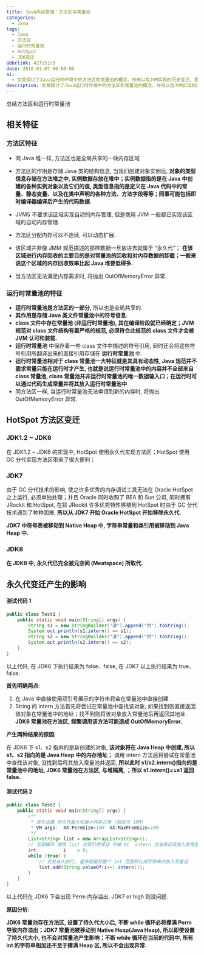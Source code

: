 ```yaml
---
title: Java内存管理：方法区与常量池
categories:
  - Java
tags:
  - Java
  - 方法区
  - 运行时常量池
  - HotSpot
  - JDK变迁
abbrlink: 42f151c0
date: 2016-01-07 00:00:00
ai:
  - 文章探讨了Java运行时环境中的方法区和常量池的概念、作用以及JVM实现的历史变迁。重点分析了方法区中的静态数据和类信息存储机制，同时讨论了运行时常量池在类文件与内存之间的动态交互。文章还详细描述了HotSpot虚拟机对方法区的改进过程，从JDK1.2到JDK7逐渐移除永久代，以及至JDK8时完全采用元空间替代永久代的情况。最后通过示例代码展示了不同版本JVM在处理字符串常量池操作时的行为差异，特别是关于全局符号引用和动态常量生成对内存管理的影响。
description: 文章探讨了Java运行时环境中的方法区和常量池的概念、作用以及JVM实现的历史变迁。重点分析了方法区中的静态数据和类信息存储机制，同时讨论了运行时常量池在类文件与内存之间的动态交互。文章还详细描述了HotSpot虚拟机对方法区的改进过程，从JDK1.2到JDK7逐渐移除永久代，以及至JDK8时完全采用元空间替代永久代的情况。最后通过示例代码展示了不同版本JVM在处理字符串常量池操作时的行为差异，特别是关于全局符号引用和动态常量生成对内存管理的影响。
---
```


总结方法区和运行时常量池

## 相关特征

### 方法区特征

- 同 Java 堆一样, 方法区也是全局共享的一块内存区域
- 方法区的作用是存储 Java 类的结构信息, 当我们创建对象实例后, **对象的类型信息存储在方法堆之中, 实例数据存放在堆中；实例数据指的是在 Java
  中创建的各种实例对象以及它们的值, 类型信息指的是定义在 Java
  代码中的常量、静态变量、以及在类中声明的各种方法、方法字段等等；同事可能包括即时编译器编译后产生的代码数据.**

- JVMS 不要求该区域实现自动的内存管理, 但是商用 JVM 一般都已实现该区域的自动内存管理.
- 方法区分配内存可以不连续, 可以动态扩展.
- 该区域并非像 JMM 规范描述的那样数据一旦放进去就属于 “永久代”； **在该区域进行内存回收的主要目的是对常量池的回收和对内存数据的卸载；一般来说这个区域的内存回收效率比起
  Java 堆要低得多.**
- 当方法区无法满足内存需求时, 将抛出 OutOfMemoryError 异常.

### 运行时常量池的特征

- **运行时常量池是方法区的一部分,** 所以也是全局共享的.
- **其作用是存储 Java 类文件常量池中的符号信息.**
- **class 文件中存在常量池 (非运行时常量池), 其在编译阶段就已经确定；JVM 规范对 class 文件结构有着严格的规范, 必须符合此规范的 class 文件才会被
  JVM 认可和装载.**
- **运行时常量池** 中保存着一些 class 文件中描述的符号引用, 同时还会将这些符号引用所翻译出来的直接引用存储在 **运行时常量池** 中.
- **运行时常量池相对于 class 常量池一大特征就是其具有动态性, Java 规范并不要求常量只能在运行时才产生, 也就是说运行时常量池中的内容并不全部来自
  class 常量池, class 常量池并非运行时常量池的唯一数据输入口；在运行时可以通过代码生成常量并将其放入运行时常量池中**
- 同方法区一样, 当运行时常量池无法申请到新的内存时, 将抛出 OutOfMemoryError 异常.

## HotSpot 方法区变迁

### JDK1.2 ~ JDK6

在 JDK1.2 ~ JDK6 的实现中, HotSpot 使用永久代实现方法区；HotSpot 使用 GC 分代实现方法区带来了很大便利；

### JDK7

由于 GC 分代技术的影响, 使之许多优秀的内存调试工具无法在 Oracle HotSpot 之上运行, 必须单独处理；并且 Oracle 同时收购了 BEA 和 Sun 公司, 同时拥有
JRockit 和 HotSpot, 在将 JRockit 许多优秀特性移植到 HotSpot 时由于 GC 分代技术遇到了种种困难, **所以从 JDK7 开始 Oracle HotSpot
开始移除永久代.**

**JDK7 中符号表被移动到 Native Heap 中, 字符串常量和类引用被移动到 Java Heap 中.**

### JDK8

**在 JDK8 中, 永久代已完全被元空间 (Meatspace) 所取代.**

## 永久代变迁产生的影响

#### 测试代码 1

```java
public class Test1 {
    public static void main(String[] args) {
        String s1 = new StringBuilder("漠").append("然").toString();
        System.out.println(s1.intern() == s1);
        String s2 = new StringBuilder("漠").append("然").toString();
        System.out.println(s2.intern() == s2);
    }
}
```

以上代码, 在 JDK6 下执行结果为 false、false, 在 JDK7 以上执行结果为 true、false.

**首先明确两点**:

1. 在 Java 中直接使用双引号展示的字符串将会在常量池中直接创建.
2. String 的 intern 方法首先将尝试在常量池中查找该对象,
   如果找到则直接返回该对象在常量池中的地址；找不到则将该对象放入常量池后再返回其地址. **JDK6 常量池在方法区, 频繁调用该方法可能造成
   OutOfMemoryError.**

**产生两种结果的原因**:

在 JDK6 下 s1、s2 指向的是新创建的对象, **该对象将在 Java Heap 中创建, 所以 s1、s2 指向的是 Java Heap 中的内存地址；** 调用 intern
方法后将尝试在常量池中查找该对象, 没找到后将其放入常量池并返回, **所以此时 s1/s2.intern()指向的是常量池中的地址, JDK6 常量池在方法区,
与堆隔离, ；所以 s1.intern()==s1 返回 false.**

#### 测试代码 2

```java
public class Test2 {
    public static void main(String[] args) {
        /**
         * 首先设置 持久代最大和最小内存占用 (限定为 10M)
         * VM args: -XX:PermSize=10M -XX:MaxPremSize=10M
         */
        List<String> list = new ArrayList<String>();
        // 无限循环 使用 list 对其引用保证 不被 GC  intern 方法保证其加入到常量池中
        int          i    = 0;
        while (true) {
            // 此处永久执行, 最多就是将整个 int 范围转化成字符串并放入常量池
            list.add(String.valueOf(i++).intern());
        }
    }
}
```

以上代码在 JDK6 下会出现 Perm 内存溢出, JDK7 or high 则没问题.

**原因分析**:

**JDK6 常量池存在方法区, 设置了持久代大小后, 不断 while 循环必将撑满 Perm 导致内存溢出；JDK7 常量池被移动到 Native Heap(Java Heap),
所以即使设置了持久代大小, 也不会对常量池产生影响；不断 while 循环在当前的代码中, 所有 int 的字符串相加还不至于撑满 Heap 区,
所以不会出现异常.**
